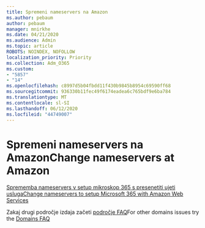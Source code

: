 ```yaml
---
title: Spremeni nameservers na Amazon
ms.author: pebaum
author: pebaum
manager: mnirkhe
ms.date: 04/21/2020
ms.audience: Admin
ms.topic: article
ROBOTS: NOINDEX, NOFOLLOW
localization_priority: Priority
ms.collection: Adm_O365
ms.custom:
- "5857"
- "14"
ms.openlocfilehash: c8997d5b04fbdd11f430b9845b8954c69590ff68
ms.sourcegitcommit: 936330b11fec49f6174eadea6c765bdf9e6ba784
ms.translationtype: MT
ms.contentlocale: sl-SI
ms.lasthandoff: 06/12/2020
ms.locfileid: "44749007"
---
```

# <a name="change-nameservers-at-amazon"></a><span data-ttu-id="ac03e-102">Spremeni nameservers na Amazon</span><span class="sxs-lookup"><span data-stu-id="ac03e-102">Change nameservers at Amazon</span></span>

[<span data-ttu-id="ac03e-103">Sprememba nameservers v setup mikroskop 365 s presenetiti ujeti usluga</span><span class="sxs-lookup"><span data-stu-id="ac03e-103">Change nameservers to setup Microsoft 365 with Amazon Web Services</span></span>](https://docs.microsoft.com/microsoft-365/admin/dns/change-nameservers-at-aws?view=o365-worldwide)

<span data-ttu-id="ac03e-104">Zakaj drugi področje izdaja začeti [področje FAQ](https://docs.microsoft.com/microsoft-365/admin/setup/domains-faq?view=o365-worldwide)</span><span class="sxs-lookup"><span data-stu-id="ac03e-104">For other domains issues try the  [Domains FAQ](https://docs.microsoft.com/microsoft-365/admin/setup/domains-faq?view=o365-worldwide)</span></span>